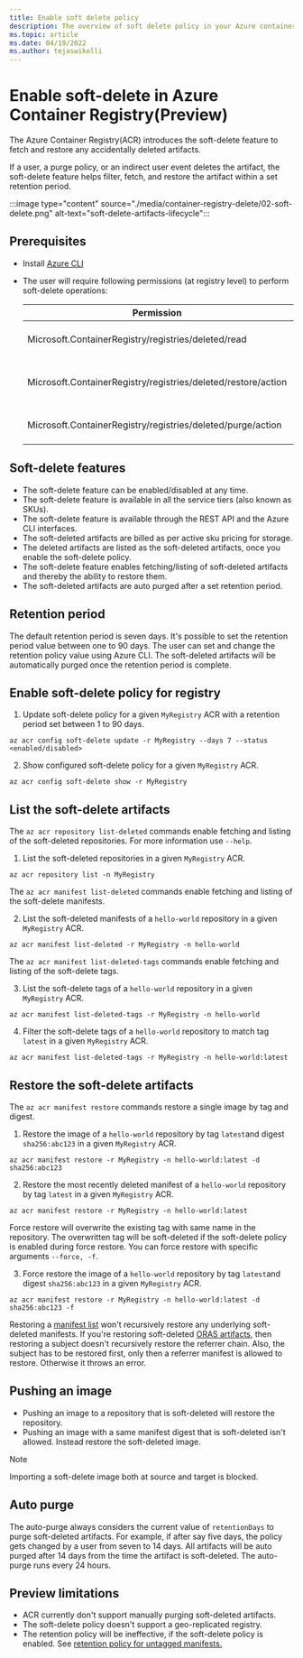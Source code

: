 ```yaml
---
title: Enable soft delete policy
description: The overview of soft delete policy in your Azure container registry. How to recover any accidentally deleted artifacts in the Azure Container Registry.
ms.topic: article
ms.date: 04/19/2022
ms.author: tejaswikolli
---
```


# Enable soft-delete in Azure Container Registry(Preview)

The Azure Container Registry(ACR) introduces the soft-delete feature to fetch and restore any accidentally deleted artifacts.

If a user, a purge policy, or an indirect user event deletes the artifact, the soft-delete feature helps filter, fetch, and restore the artifact within a set retention period.

:::image type="content" source="./media/container-registry-delete/02-soft-delete.png" alt-text="soft-delete-artifacts-lifecycle":::


## Prerequisites   

* Install [Azure CLI](/cli/azure/install-azure-cli)
* The user will require following permissions (at registry level) to perform soft-delete operations:

  | Permission | Description |
  |---|---|
  | Microsoft.ContainerRegistry/registries/deleted/read | List soft-deleted artifacts |
  | Microsoft.ContainerRegistry/registries/deleted/restore/action | Restore soft-deleted artifact |
  |	Microsoft.ContainerRegistry/registries/deleted/purge/action | Purge soft-deleted artifacts |
  
## Soft-delete features

* The soft-delete feature can be enabled/disabled at any time.
* The soft-delete feature is available in all the service tiers (also known as SKUs).
* The soft-delete feature is available through the REST API and the Azure CLI interfaces.
* The soft-deleted artifacts are billed as per active sku pricing for storage.
* The deleted artifacts are listed as the soft-deleted artifacts, once you enable the soft-delete policy.
* The soft-delete feature enables fetching/listing of soft-deleted artifacts and thereby the ability to restore them.
* The soft-deleted artifacts are auto purged after a set retention period.

## Retention period

The default retention period is seven days. It's possible to set the retention period value between one to 90 days. The user can set and change the retention policy value using Azure CLI. The soft-deleted artifacts will be automatically purged once the retention period is complete. 

## Enable soft-delete policy for registry

1. Update soft-delete policy for a given `MyRegistry` ACR with a retention period set between 1 to 90 days.

```azurecli-interactive
az acr config soft-delete update -r MyRegistry --days 7 --status <enabled/disabled>
```

2. Show configured soft-delete policy for a given `MyRegistry` ACR.

```azurecli-interactive
az acr config soft-delete show -r MyRegistry 
```

## List the soft-delete artifacts

The `az acr repository list-deleted` commands enable fetching and listing of the soft-deleted repositories. For more information use `--help`.

1. List the soft-deleted repositories in a given `MyRegistry` ACR.

```azurecli-interactive
az acr repository list -n MyRegistry
```

The `az acr manifest list-deleted` commands enable fetching and listing of the soft-delete manifests.

2. List the soft-deleted manifests of a `hello-world` repository in a given `MyRegistry` ACR.

```azurecli-interactive
az acr manifest list-deleted -r MyRegistry -n hello-world
```

The `az acr manifest list-deleted-tags` commands  enable fetching and listing of the soft-delete tags.

3. List the soft-delete tags of a `hello-world` repository in a given `MyRegistry` ACR.

```azurecli-interactive
az acr manifest list-deleted-tags -r MyRegistry -n hello-world
```

4. Filter the soft-delete tags of a `hello-world` repository to match tag `latest` in a given `MyRegistry` ACR.

```azurecli-interactive
az acr manifest list-deleted-tags -r MyRegistry -n hello-world:latest
```

## Restore the soft-delete artifacts

The `az acr manifest restore` commands restore a single image by tag and digest. 

1. Restore the image of a `hello-world` repository by tag `latest`and digest `sha256:abc123` in a given `MyRegistry` ACR.

```azurecli-interactive
az acr manifest restore -r MyRegistry -n hello-world:latest -d sha256:abc123
```

2. Restore the most recently deleted manifest of a `hello-world` repository by tag `latest` in a given `MyRegistry` ACR.

```azurecli-interactive
az acr manifest restore -r MyRegistry -n hello-world:latest
```

Force restore will overwrite the existing tag with same name in the repository. The overwritten tag will be soft-deleted if the soft-delete policy is enabled during force restore. You can force restore with specific arguments `--force, -f`. 

3. Force restore the image of a `hello-world` repository by tag `latest`and digest `sha256:abc123` in a given `MyRegistry` ACR.

```azurecli-interactive
az acr manifest restore -r MyRegistry -n hello-world:latest -d sha256:abc123 -f
```

Restoring a [manifest list](push-multi-architecture-images.md#manifest-list) won't recursively restore any underlying soft-deleted manifests.
If you're restoring soft-deleted [ORAS artifacts](container-registry-oras-artifacts.md), then restoring a subject doesn't recursively restore the referrer chain. Also, the subject has to be restored first, only then a referrer manifest is allowed to restore. Otherwise it throws an error.

## Pushing an image

* Pushing an image to a repository that is soft-deleted will restore the repository.
* Pushing an image with a same manifest digest that is soft-deleted isn't allowed. Instead restore the soft-deleted image.

> [!NOTE]
> Importing a soft-delete image both at source and target is blocked.
## Auto purge

The auto-purge always considers the current value of `retentionDays` to purge soft-deleted artifacts. For example, if after say five days, the policy gets changed by a user from seven to 14 days. All artifacts will be auto purged after 14 days from the time the artifact is soft-deleted. The auto-purge runs every 24 hours.

## Preview limitations

* ACR currently don't support manually purging soft-deleted artifacts. 
* The soft-delete policy doesn't support a geo-replicated registry.
* The retention policy will be ineffective, if the soft-delete policy is enabled. See [retention policy for untagged manifests.](container-registry-retention-policy.md)